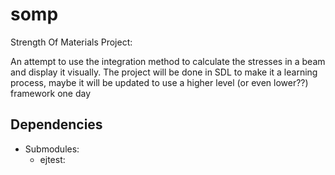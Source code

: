 # somp
Strength Of Materials Project:

An attempt to use the integration method to calculate the
stresses in a beam and display it visually. The project will be done in SDL to
make it a learning process, maybe it will be updated to use a higher level (or
even lower??) framework one day

## Dependencies
* Submodules:
    * ejtest: [](https://github.com/elj40/ejtest.git)
